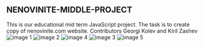 
## NENOVINITE-MIDDLE-PROJECT
This is our educational mid term JavaScript project.
The task is to create copy of nenovinite.com website.
Contributors Georgi Kolev and Kiril Zashev
![image 1](https://user-images.githubusercontent.com/78796048/113821927-6a03a380-9785-11eb-9017-e1ede25e4d23.jpg)
![image 2](https://user-images.githubusercontent.com/78796048/113821946-738d0b80-9785-11eb-8909-bdb6537ee38f.jpg)
![image 4](https://user-images.githubusercontent.com/78796048/113821972-7ee03700-9785-11eb-9e25-271de35a4cd8.jpg)
![image 3](https://user-images.githubusercontent.com/78796048/113821981-81db2780-9785-11eb-9108-910426f2046a.jpg)
![image 5](https://user-images.githubusercontent.com/78796048/113821983-83a4eb00-9785-11eb-8ebe-8d511b942ab9.jpg)
